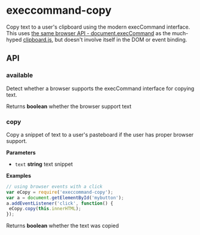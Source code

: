 # execcommand-copy

Copy text to a user's clipboard using the modern execCommand interface.
This uses [the same browser API - document.execCommand](https://developer.mozilla.org/en-US/docs/Web/API/document/execCommand)
as the much-hyped [clipboard.js](https://github.com/zenorocha/clipboard.js),
but doesn't involve itself in the DOM or event binding.

## API

### available

Detect whether a browser supports the execCommand interface
for copying text.

Returns **boolean** whether the browser support text

### copy

Copy a snippet of text to a user's pasteboard if the user has
proper browser support.

**Parameters**

-   `text` **string** text snippet

**Examples**

```javascript
// using browser events with a click
var eCopy = require('execcommand-copy');
var a = document.getElementById('mybutton');
a.addEventListener('click', function() {
 eCopy.copy(this.innerHTML);
});
```

Returns **boolean** whether the text was copied
